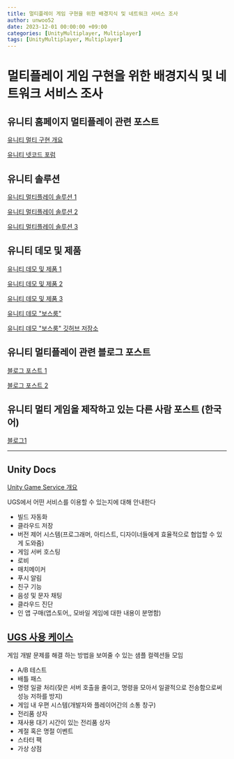 ```yaml
---
title: 멀티플레이 게임 구현을 위한 배경지식 및 네트워크 서비스 조사
author: unwoo52
date: 2023-12-01 00:00:00 +09:00
categories: [UnityMultiplayer, Multiplayer]
tags: [UnityMultiplayer, Multiplayer]
---
```


# 멀티플레이 게임 구현을 위한 배경지식 및 네트워크 서비스 조사

## 유니티 홈페이지 멀티플레이 관련 포스트
[유니티 멀티 구현 개요](https://blog.unity.com/games/how-to-choose-the-right-netcode-for-your-game)

[유니티 넷코드 포럼](https://unity.com/products/netcode)

## 유니티 솔루션

[유니티 멀티플레이 솔루션 1](https://unity.com/kr/solutions/multiplatform)

[유니티 멀티플레이 솔루션 2](https://unity.com/kr/solutions/multiplayer)

[유니티 멀티플레이 솔루션 3](https://unity.com/kr/solutions/gaming-services)

## 유니티 데모 및 제품
[유니티 데모 및 제품 1](https://unity.com/kr/demos/photon-fusion-battle-royale)

[유니티 데모 및 제품 2](https://unity.com/kr/products/game-server-hosting)

[유니티 데모 및 제품 3](https://unity.com/kr/products/matchmaker)

[유니티 데모 "보스룸"](https://blog.unity.com/kr/games/enter-the-boss-room-our-new-multiplayer-sample-game)

[유니티 데모 "보스룸" 깃허브 저장소](https://github.com/Unity-Technologies/com.unity.multiplayer.samples.coop)

## 유니티 멀티플레이 관련 블로그 포스트
[블로그 포스트 1](https://blog.unity.com/kr/engine-platform/multiplayer-networking-tools-launch-announcement)

[블로그 포스트 2](https://blog.unity.com/kr/games/ugs-multiplayer-launch-announcement)

## 유니티 멀티 게임을 제작하고 있는 다른 사람 포스트 (한국어)

[블로그1](https://husk321.tistory.com/410)

-----------

## Unity Docs

[Unity Game Service 개요](https://docs.unity.com/ugs/en-us/manual/overview/manual/unity-gaming-services-home#Overview_of_services)

UGS에서 어떤 서비스를 이용할 수 있는지에 대해 안내한다

* 빌드 자동화
* 클라우드 저장
* 버전 제어 시스템(프로그래머, 아티스트, 디자이너들에게 효율적으로 협업할 수 있게 도와줌)
* 게임 서버 호스팅
* 로비
* 매치메이커
* 푸시 알림
* 친구 기능
* 음성 및 문자 채팅
* 클라우드 진단
* 인 앱 구매(앱스토어,, 모바일 게임에 대한 내용이 분명함)

## [UGS 사용 케이스](https://docs.unity.com/ugs/solutions/manual/Welcome)

게임 개발 문제를 해결 하는 방법을 보여줄 수 있는 샘플 컬렉션들 모임

* A/B 테스트
* 배틀 패스
* 명령 일괄 처리(잦은 서버 호출을 줄이고, 명령을 모아서 일괄적으로 전송함으로써 성능 저하를 방지)
* 게임 내 우편 시스템(개발자와 플레이어간의 소통 창구)
* 전리품 상자
* 재사용 대기 시간이 있는 전리품 상자
* 계절 혹은 명절 이벤트
* 스타터 팩
* 가상 상점
